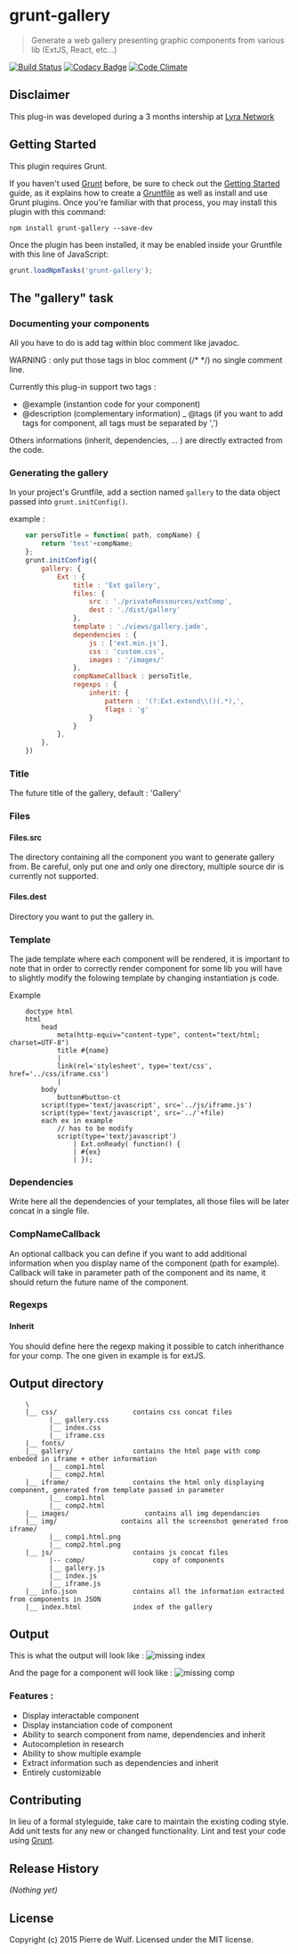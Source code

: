 # grunt-gallery

> Generate a web gallery presenting graphic components from various lib (ExtJS, React, etc...)

[![Build Status](https://travis-ci.org/daolf/grunt-gallery.svg?branch=release%2Fv0.0.1)](https://travis-ci.org/daolf/grunt-gallery) [![Codacy Badge](https://www.codacy.com/project/badge/25668a9997e4447b851dd0c6509eb196)](https://www.codacy.com/app/pierredewulf31/grunt-gallery) [![Code Climate](https://codeclimate.com/github/daolf/grunt-gallery/badges/gpa.svg)](https://codeclimate.com/github/daolf/grunt-gallery)

## Disclaimer

This plug-in was developed during a 3 months intership at [Lyra Network](http://www.lyra-network.com/)

## Getting Started
This plugin requires Grunt.

If you haven't used [Grunt](http://gruntjs.com/) before, be sure to check out the [Getting Started](http://gruntjs.com/getting-started) guide, as it explains how to create a [Gruntfile](http://gruntjs.com/sample-gruntfile) as well as install and use Grunt plugins. Once you're familiar with that process, you may install this plugin with this command:

```shell
npm install grunt-gallery --save-dev
```

Once the plugin has been installed, it may be enabled inside your Gruntfile with this line of JavaScript:

```js
grunt.loadNpmTasks('grunt-gallery');
```

## The "gallery" task

### Documenting your components

All you have to do is add tag within bloc comment like javadoc. 

WARNING : only put those tags in bloc comment (/\* */) no single comment line.

Currently this plug-in support two tags :
- @example (instantion code for your component)
- @description (complementary information)
_ @tags (if you want to add tags for component, all tags must be separated by ',')

Others informations (inherit, dependencies, ... ) are directly extracted from the code.


### Generating the gallery
In your project's Gruntfile, add a section named `gallery` to the data object passed into `grunt.initConfig()`.

example :

```js
    var persoTitle = function( path, compName) {
        return 'test'+compName;
    };
    grunt.initConfig({
        gallery: {
            Ext : {
                title : 'Ext gallery',
                files: {
                    src : './privateRessources/extComp',
                    dest : './dist/gallery'
                },
                template : './views/gallery.jade',
                dependencies : {
                    js : ['ext.min.js'],
                    css : 'custom.css',
                    images : '/images/'
                },
                compNameCallback : persoTitle,
                regexps : {
                    inherit: {
                        pattern : '(?:Ext.extend\\()(.*),',
                        flags : 'g'
                    }
                }
            },
        },
    })
```
### Title

The future title of the gallery, default : 'Gallery'

### Files

#### Files.src

The directory containing all the component you want to generate gallery from. Be careful, only put one and only one directory, multiple source dir is currently not supported.

#### Files.dest

Directory you want to put the gallery in.

### Template

The jade template where each component will be rendered, it is important to note that in order to correctly render component for some lib you will have to slightly modify the folowing template by changing instantiation js code.

Example

```
    doctype html
    html
        head
            meta(http-equiv="content-type", content="text/html; charset=UTF-8")
            title #{name}
            |         
            link(rel='stylesheet', type='text/css', href='../css/iframe.css')
            |         
        body
            button#button-ct
        script(type='text/javascript', src='../js/iframe.js')
        script(type='text/javascript', src='../'+file)
        each ex in example
            // has to be modify
            script(type='text/javascript')
                | Ext.onReady( function() {
                | #{ex} 
                | });
```

### Dependencies

Write here all the dependencies of your templates, all those files will be later concat in a single file.


### CompNameCallback

An optional callback you can define if you want to add additional information when you display name of the component (path for example). Callback will take in parameter path of the component and its name, it should return the future name of the component.

### Regexps

#### Inherit

You should define here the regexp making it possible to catch inherithance for your comp. The one given in example is for extJS.

## Output directory

```
    \
    |__ css/                   contains css concat files 
          |__ gallery.css
          |__ index.css
          |__ iframe.css
    |__ fonts/
    |__ gallery/               contains the html page with comp enbeded in iframe + other information
          |__ comp1.html
          |__ comp2.html
    |__ iframe/                contains the html only displaying component, generated from template passed in parameter
          |__ comp1.html
          |__ comp2.html
    |__ images/                   contains all img dependancies
    |__ img/                contains all the screenshot generated from iframe/
          |__ comp1.html.png
          |__ comp2.html.png
    |__ js/                    contains js concat files
          |-- comp/                 copy of components
          |__ gallery.js
          |__ index.js
          |__ iframe.js
    |__ info.json              contains all the information extracted from components in JSON
    |__ index.html             index of the gallery

```

## Output
 
This is what the output will look like :
![missing index](./doc/index.png "Index page of gallery")

And the page for a component will look like :
![missing comp](./doc/comp.png "Component page")


### Features :

* Display interactable component
* Display instanciation code of component
* Ability to search component from name, dependencies and inherit
* Autocompletion in research
* Ability to show multiple example
* Extract information such as dependencies and inherit
* Entirely customizable

## Contributing
In lieu of a formal styleguide, take care to maintain the existing coding style. Add unit tests for any new or changed functionality. Lint and test your code using [Grunt](http://gruntjs.com/).

## Release History
_(Nothing yet)_

## License
Copyright (c) 2015 Pierre de Wulf. Licensed under the MIT license.
